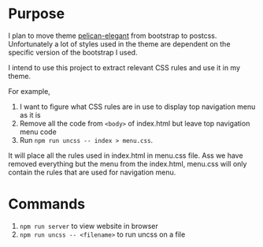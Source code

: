 # Purpose

I plan to move theme [pelican-elegant](https://github.com/talha131/pelican-elegant/) from bootstrap to postcss. Unfortunately a lot of styles used in the theme are dependent on the specific version of the bootstrap I used.

I intend to use this project to extract relevant CSS rules and use it in my theme.

For example, 

1. I want to figure what CSS rules are in use to display top navigation menu as it is
1. Remove all the code from `<body>` of index.html but leave top navigation menu code
1. Run `npm run uncss -- index > menu.css`. 

It will place all the rules used in index.html in menu.css file. Ass we have removed everything but the menu from the index.html, menu.css will only contain the rules that are used for navigation menu.

# Commands

1. `npm run server` to view website in browser
1. `npm run uncss -- <filename>` to run uncss on a file


